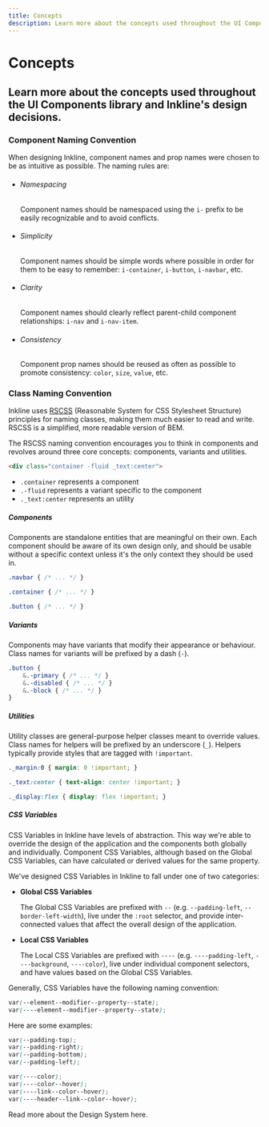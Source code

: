 ```yaml
---
title: Concepts
description: Learn more about the concepts used throughout the UI Components library and Inkline's design decisions.
---
```


# Concepts 
## Learn more about the concepts used throughout the UI Components library and Inkline's design decisions.

### Component Naming Convention
When designing Inkline, component names and prop names were chosen to be as intuitive as possible. The naming rules are:

- ###### Namespacing
    <p>Component names should be namespaced using the <code>i-</code> prefix to be easily recognizable and to avoid conflicts.</p>
- ###### Simplicity
    <p>Component names should be simple words where possible in order for them to be easy to remember: <code>i-container</code>, <code>i-button</code>, <code>i-navbar</code>, etc.</p>
- ###### Clarity
    <p>Component names should clearly reflect parent-child component relationships: <code>i-nav</code> and <code>i-nav-item</code>.</p>
- ###### Consistency
    <p>Component prop names should be reused as often as possible to promote consistency: <code>color</code>, <code>size</code>, <code>value</code>, etc.</p>

### Class Naming Convention
Inkline uses <a href="https://rscss.io/" rel="nofollow" target="_blank">RSCSS</a> (Reasonable System for CSS Stylesheet Structure) principles for naming classes, making them much easier to read and write. RSCSS is a simplified, more readable version of BEM.

The RSCSS naming convention encourages you to think in components and revolves around three core concepts: components, variants and utilities.

~~~html
<div class="container -fluid _text:center">
~~~

- `.container` represents a component
- `.-fluid` represents a variant specific to the component
- `._text:center` represents an utility

##### Components
Components are standalone entities that are meaningful on their own. Each component should be aware of its own design only, and should be usable without a specific context unless it's the only context they should be used in.

~~~scss
.navbar { /* ... */ }

.container { /* ... */ }

.button { /* ... */ }
~~~

##### Variants
Components may have variants that modify their appearance or behaviour. Class names for variants will be prefixed by a dash (`-`).

~~~scss
.button {
    &.-primary { /* ... */ }
    &.-disabled { /* ... */ }
    &.-block { /* ... */ }
}
~~~

##### Utilities
Utility classes are general-purpose helper classes meant to override values. Class names for helpers will be prefixed by an underscore (`_`). Helpers typically provide styles that are tagged with `!important`.

~~~scss
._margin:0 { margin: 0 !important; }

._text:center { text-align: center !important; }

._display:flex { display: flex !important; }
~~~

##### CSS Variables
CSS Variables in Inkline have levels of abstraction. This way we're able to override the design of the application and the components both globally and individually. Component CSS Variables, although based on the Global CSS Variables, can have calculated or derived values for the same property. 

We've designed CSS Variables in Inkline to fall under one of two categories:

- **Global CSS Variables**
    
    The Global CSS Variables are prefixed with `--` (e.g. `--padding-left`, `--border-left-width`), live under the `:root` selector, and provide inter-connected values that affect the overall design of the application. 
- **Local CSS Variables**

    The Local CSS Variables are prefixed with `----` (e.g. `----padding-left`, `----background`, `----color`), live under individual component selectors, and have values based on the Global CSS Variables. 

Generally, CSS Variables have the following naming convention:

~~~scss
var(--element--modifier--property--state);
var(----element--modifier--property--state);
~~~

Here are some examples: 

~~~scss
var(--padding-top);
var(--padding-right);
var(--padding-bottom);
var(--padding-left);

var(----color);
var(----color--hover);
var(----link--color--hover);
var(----header--link--color--hover);
~~~

Read more about the Design System <router-link :to="{ name: 'docs-introduction-design-system' }">here</router-link>.
